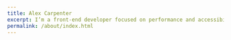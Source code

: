 ```yaml
---
title: Alex Carpenter
excerpt: I’m a front-end developer focused on performance and accessibility.
permalink: /about/index.html
---
```


